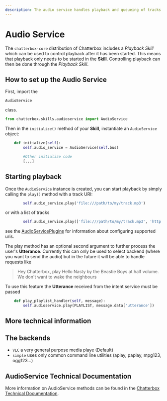 ```yaml
---
description: The audio service handles playback and queueing of tracks.
---
```


# Audio Service

The `chatterbox-core` distribution of Chatterbox includes a _Playback Skill_ which can be used to control playback after it has been started. This means that playback only needs to be started in the **Skill**. Controlling playback can then be done through the _Playback Skill_.

## How to set up the Audio Service

First, import the

`AudioService`

class.

```python
from chatterbox.skills.audioservice import AudioService
```

Then in the `initialize()` method of your **Skill**, instantiate an `AudioService` object:

```python
    def initialize(self):
        self.audio_service = AudioService(self.bus)

        #Other initialize code
        [...]
```

## Starting playback

Once the `AudioService` instance is created, you can start playback by simply calling the `play()` method with a track URI:

```python
        self.audio_service.play('file:///path/to/my/track.mp3')
```

or with a list of tracks

```python
        self.audio_service.play(['file:///path/to/my/track.mp3', 'http://tracks-online.com/my/track.mp3'])
```

see the [AudioServicePlugins](https://chatterbox-ai.gitbook.io/docs/chatterbox-technologies/chatterbox-core/plugins/audioservice#audiobackend) for information about configuring supported uris.

The play method has an optional second argument to further process the user's **Utterance**. 
Currently this can only be used to select backend \(where you want to send the audio\) but in the future it will be able to handle requests like

> Hey Chatterbox, play Hello Nasty by the Beastie Boys at half volume. We don't want to wake the neighbours

To use this feature the **Utterance** received from the intent service must be passed

```python
    def play_playlist_handler(self, message):
        self.audioservice.play(PLAYLIST, message.data['utterance'])
```

## More technical information

## The backends

* `VLC` a very general purpose media playe (Default)
* `simple` uses only common command line utilities (aplay, paplay, mpg123, ogg123...)

## AudioService Technical Documentation

More information on AudioService methods can be found in the [Chatterbox Technical Documentation](https://chatterbox-core.readthedocs.io/en/master/source/chatterbox.html#audioservice-class).

